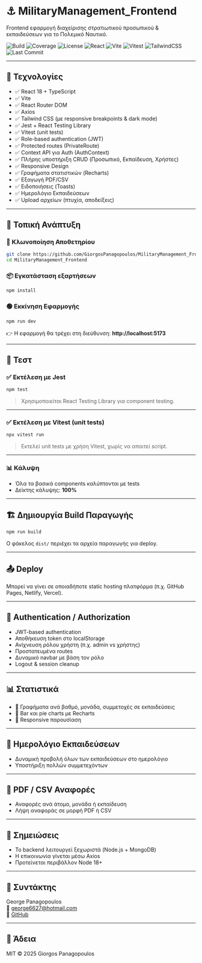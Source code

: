 # ⚓ MilitaryManagement_Frontend

Frontend εφαρμογή διαχείρισης στρατιωτικού προσωπικού & εκπαιδεύσεων για το Πολεμικό Ναυτικό.

![Build](https://img.shields.io/badge/build-passing-brightgreen)
![Coverage](https://img.shields.io/badge/coverage-100%25-brightgreen)
![License](https://img.shields.io/badge/license-MIT-blue)
![React](https://img.shields.io/badge/React-18.x-blue?logo=react)
![Vite](https://img.shields.io/badge/Vite-%5E4.0-purple?logo=vite)
![Vitest](https://img.shields.io/badge/Vitest-tested-brightgreen?logo=vitest)
![TailwindCSS](https://img.shields.io/badge/TailwindCSS-3.x-teal?logo=tailwindcss)
![Last Commit](https://img.shields.io/github/last-commit/GiorgosPanagopoulos/MilitaryManagement_Frontend)

---

## 🧰 Τεχνολογίες

- ✅ React 18 + TypeScript
- ✅ Vite
- ✅ React Router DOM
- ✅ Axios
- ✅ Tailwind CSS (με responsive breakpoints & dark mode)
- ✅ Jest + React Testing Library
- ✅ Vitest (unit tests)
- ✅ Role-based authentication (JWT)
- ✅ Protected routes (PrivateRoute)
- ✅ Context API για Auth (AuthContext)
- ✅ Πλήρης υποστήριξη CRUD (Προσωπικό, Εκπαίδευση, Χρήστες)
- ✅ Responsive Design
- ✅ Γραφήματα στατιστικών (Recharts)
- ✅ Εξαγωγή PDF/CSV
- ✅ Ειδοποιήσεις (Toasts)
- ✅ Ημερολόγιο Εκπαιδεύσεων
- ✅ Upload αρχείων (πτυχία, αποδείξεις)

---

## 🚀 Τοπική Ανάπτυξη

### 📂 Κλωνοποίηση Αποθετηρίου

```bash
git clone https://github.com/GiorgosPanagopoulos/MilitaryManagement_Frontend.git
cd MilitaryManagement_Frontend
```

### 📦 Εγκατάσταση εξαρτήσεων

```bash
npm install
```

### 🟢 Εκκίνηση Εφαρμογής

```bash
npm run dev
```

👉 Η εφαρμογή θα τρέχει στη διεύθυνση: **http://localhost:5173**

---

## 🧪 Τεστ

### ✅ Εκτέλεση με Jest

```bash
npm test
```

> Χρησιμοποιείται React Testing Library για component testing.

---

### ✅ Εκτέλεση με Vitest (unit tests)

```bash
npx vitest run
```

> Εκτελεί unit tests με χρήση Vitest, χωρίς να απαιτεί script.

---

### 📊 Κάλυψη

- Όλα τα βασικά components καλύπτονται με tests
- Δείκτης κάλυψης: **100%**

---

## 🏗️ Δημιουργία Build Παραγωγής

```bash
npm run build
```

Ο φάκελος `dist/` περιέχει τα αρχεία παραγωγής για deploy.

---

## 📤 Deploy

Μπορεί να γίνει σε οποιαδήποτε static hosting πλατφόρμα (π.χ. GitHub Pages, Netlify, Vercel).

---

## 🔐 Authentication / Authorization

- JWT-based authentication
- Αποθήκευση token στο localStorage
- Ανίχνευση ρόλου χρήστη (π.χ. admin vs χρήστης)
- Προστατευμένα routes
- Δυναμικό navbar με βάση τον ρόλο
- Logout & session cleanup

---

## 📊 Στατιστικά

- 📌 Γραφήματα ανά βαθμό, μονάδα, συμμετοχές σε εκπαιδεύσεις
- 📌 Bar και pie charts με Recharts
- 📌 Responsive παρουσίαση

---

## 📅 Ημερολόγιο Εκπαιδεύσεων

- Δυναμική προβολή όλων των εκπαιδεύσεων στο ημερολόγιο
- Υποστήριξη πολλών συμμετεχόντων

---

## 📝 PDF / CSV Αναφορές

- Αναφορές ανά άτομο, μονάδα ή εκπαίδευση
- Λήψη αναφοράς σε μορφή PDF ή CSV

---

## 📌 Σημειώσεις

- Το backend λειτουργεί ξεχωριστά (Node.js + MongoDB)
- Η επικοινωνία γίνεται μέσω Axios
- Προτείνεται περιβάλλον Node 18+

---

## 👤 Συντάκτης

George Panagopoulos  
📧 george6627@hotmail.com  
🔗 [GitHub](https://github.com/GiorgosPanagopoulos)

---

## 📄 Άδεια

MIT © 2025 Giorgos Panagopoulos